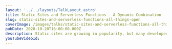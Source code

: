 ```yaml
---
layout: '../../layouts/TalkLayout.astro'
title: Static Sites and Serverless Functions - A Dynamic Combination
slug: static-sites-and-serverless-functions-all-things-open
coverImage: /images/talks/static-sites-and-serverless-functions-all-things-open/cover.jpg
pubDate: 2020-10-20T16:00:00.000Z
description: Static sites are growing in popularity, but many developers still question just how powerful they can be. In this talk, learn how to add dynamic functionality like email, text messaging, automatic builds, etc. to your static site using serverless functions.
youTubeVideoId: 
---
```

